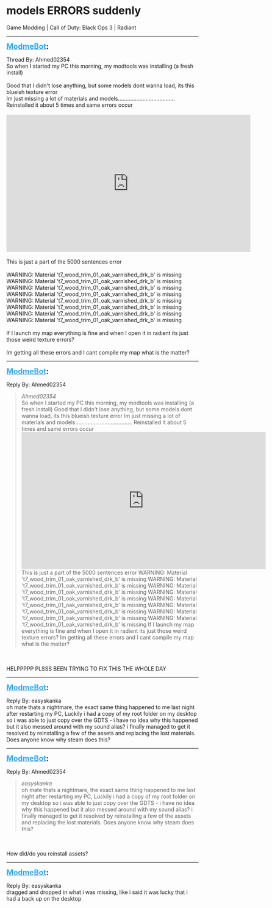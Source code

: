 # models ERRORS suddenly
Game Modding | Call of Duty: Black Ops 3 | Radiant

---
<strong style="font-size: 1.4em;"><span style="text-decoration: underline;text-decoration-color: #34a7f9;"><span style="color:#34a7f9;">ModmeBot</span></span>:</strong>

<p>Thread By: Ahmed02354<br />So when I started my PC this morning, my modtools was installing (a fresh install)<br /> <br />Good that I didn&#39;t lose anything, but some models dont wanna load, its this blueish texture error <br />Im just missing a lot of materials and models.....................................<br />Reinstalled it about 5 times and same errors occur<br /> <br /><span style="color:#ff0000;"><iframe type="text/html" width="640" height="360" src="https://www.youtube.com/embed/a/2JwDp" frameborder="0"></iframe></span><br /><span style="color:#ff0000;"></span><br />This is just a part of the 5000 sentences error<br /> <br />WARNING: Material &#39;t7_wood_trim_01_oak_varnished_drk_b&#39; is missing<br />WARNING: Material &#39;t7_wood_trim_01_oak_varnished_drk_b&#39; is missing<br />WARNING: Material &#39;t7_wood_trim_01_oak_varnished_drk_b&#39; is missing<br />WARNING: Material &#39;t7_wood_trim_01_oak_varnished_drk_b&#39; is missing<br />WARNING: Material &#39;t7_wood_trim_01_oak_varnished_drk_b&#39; is missing<br />WARNING: Material &#39;t7_wood_trim_01_oak_varnished_drk_b&#39; is missing<br />WARNING: Material &#39;t7_wood_trim_01_oak_varnished_drk_b&#39; is missing<br />WARNING: Material &#39;t7_wood_trim_01_oak_varnished_drk_b&#39; is missing<br /> <br />If I launch my map everything is fine and when I open it in radient its just those weird texture errors?<br /> <br /> Im getting all these errors and I cant compile my map what is the matter?</p>

---
<strong style="font-size: 1.4em;"><span style="text-decoration: underline;text-decoration-color: #34a7f9;"><span style="color:#34a7f9;">ModmeBot</span></span>:</strong>

<p>Reply By: Ahmed02354<br /><blockquote><em>Ahmed02354</em><br />So when I started my PC this morning, my modtools was installing (a fresh install)   Good that I didn&#39;t lose anything, but some models dont wanna load, its this blueish texture error  Im just missing a lot of materials and models..................................... Reinstalled it about 5 times and same errors occur   <iframe type="text/html" width="640" height="360" src="https://www.youtube.com/embed/a/2JwDp" frameborder="0"></iframe>   This is just a part of the 5000 sentences error   WARNING: Material &#39;t7_wood_trim_01_oak_varnished_drk_b&#39; is missing WARNING: Material &#39;t7_wood_trim_01_oak_varnished_drk_b&#39; is missing WARNING: Material &#39;t7_wood_trim_01_oak_varnished_drk_b&#39; is missing WARNING: Material &#39;t7_wood_trim_01_oak_varnished_drk_b&#39; is missing WARNING: Material &#39;t7_wood_trim_01_oak_varnished_drk_b&#39; is missing WARNING: Material &#39;t7_wood_trim_01_oak_varnished_drk_b&#39; is missing WARNING: Material &#39;t7_wood_trim_01_oak_varnished_drk_b&#39; is missing WARNING: Material &#39;t7_wood_trim_01_oak_varnished_drk_b&#39; is missing   If I launch my map everything is fine and when I open it in radient its just those weird texture errors?    Im getting all these errors and I cant compile my map what is the matter?</blockquote><br /> <br />HELPPPPP PLSSS BEEN TRYING TO FIX THIS THE WHOLE DAY</p>

---
<strong style="font-size: 1.4em;"><span style="text-decoration: underline;text-decoration-color: #34a7f9;"><span style="color:#34a7f9;">ModmeBot</span></span>:</strong>

<p>Reply By: easyskanka<br />oh mate thats a nightmare, the exact same thing happened to me last night after restarting my PC, Luckily i had a copy of my root folder on my desktop so i was able to just copy over the GDTS - i have no idea why this happened but it also messed around with my sound alias? i finally managed to get it resolved by reinstalling a few of the assets and replacing the lost materials. Does anyone know why steam does this?</p>

---
<strong style="font-size: 1.4em;"><span style="text-decoration: underline;text-decoration-color: #34a7f9;"><span style="color:#34a7f9;">ModmeBot</span></span>:</strong>

<p>Reply By: Ahmed02354<br /><blockquote><em>easyskanka</em><br />oh mate thats a nightmare, the exact same thing happened to me last night after restarting my PC, Luckily i had a copy of my root folder on my desktop so i was able to just copy over the GDTS - i have no idea why this happened but it also messed around with my sound alias? i finally managed to get it resolved by reinstalling a few of the assets and replacing the lost materials. Does anyone know why steam does this?</blockquote><br /> <br />How did/do you reinstall assets?</p>

---
<strong style="font-size: 1.4em;"><span style="text-decoration: underline;text-decoration-color: #34a7f9;"><span style="color:#34a7f9;">ModmeBot</span></span>:</strong>

<p>Reply By: easyskanka<br />dragged and dropped in what i was missing, like i said it was lucky that i had a back up on the desktop</p>
